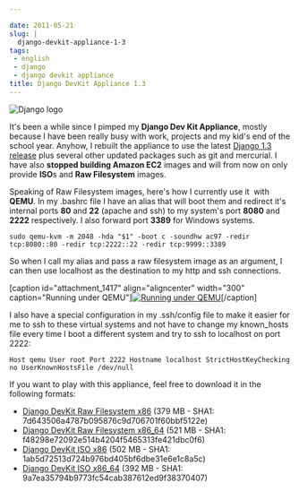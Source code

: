 ```yaml
---

date: 2011-05-21
slug: |
  django-devkit-appliance-1-3
tags:
 - english
 - django
 - django devkit appliance
title: Django DevKit Appliance 1.3
---
```

![Django logo](http://www.ogmaciel.com/wp-content/uploads/2010/03/django-logo-negative-300x136.png)

It's been a while since I pimped my **Django Dev Kit Appliance**, mostly
because I have been really busy with work, projects and my kid's end of
the school year. Anyhow, I rebuilt the appliance to use the latest
[Django 1.3
release](http://www.djangoproject.com/weblog/2011/mar/23/13/) plus
several other updated packages such as git and mercurial. I have also
**stopped building Amazon EC2** images and will from now on only provide
**ISO**s and **Raw Filesystem** images.

Speaking of Raw Filesystem images, here's how I currently use it  with
**QEMU**. In my .bashrc file I have an alias that will boot them and
redirect it's internal ports **80** and **22** (apache and ssh) to my
system's port **8080** and **2222** respectively. I also forward port
**3389** for Windows systems.

`sudo qemu-kvm -m 2048 -hda "$1" -boot c -soundhw ac97 -redir tcp:8080::80 -redir tcp:2222::22 -redir tcp:9999::3389`

So when I call my alias and pass a raw filesystem image as an argument,
I can then use localhost as the destination to my http and ssh
connections.

\[caption id="attachment_1417" align="aligncenter" width="300"
caption="Running under QEMU"\][![Running under
QEMU](http://www.ogmaciel.com/wp-content/uploads/2011/05/Screenshot-QEMU-1-300x176.png)](http://www.ogmaciel.com/wp-content/uploads/2011/05/Screenshot-QEMU-1.png)\[/caption\]

I also have a special configuration in my .ssh/config file to make it
easier for me to ssh to these virtual systems and not have to change my
known_hosts file every time I boot a different system and try to ssh to
localhost on port 2222:

`Host qemu User root Port 2222 Hostname localhost StrictHostKeyChecking no UserKnownHostsFile /dev/null`

If you want to play with this appliance, feel free to download it in the
following formats:

-   [Django DevKit Raw Filesystem
    x86](http://downloads.ogmaciel.com/djangodevkit-1-x86.hdd.gz)
    (379 MB - SHA1: 7d643506a4787b095876c9d706701f60bbf5122e)
-   [Django DevKit Raw Filesystem
    x86_64](http://downloads.ogmaciel.com/djangodevkit-1-x86_64-disc1.iso)
    (521 MB - SHA1: f48298e72092e514b4204f5465313fe421dbc0f6)
-   [Django DevKit ISO
    x86](http://downloads.ogmaciel.com/djangodevkit-1-x86-disc1.iso)
    (502 MB - SHA1: 1ab5d72513d724b976bd405bf6dbe31e6e1c8a5c)
-   [Django DevKit ISO
    x86_64](http://downloads.ogmaciel.com/djangodevkit-1-x86_64.hdd.gz)
    (392 MB - SHA1: 9a7ea35794b9773fc54cab387612ed9f38370407)
